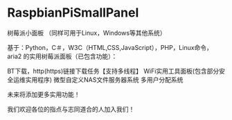 # RaspbianPiSmallPanel
树莓派小面板
（同样可用于Linux，Windows等其他系统）


基于：Python，C＃，W3C（HTML,CSS,JavaScript），PHP，Linux命令，aria2
的实用树莓派面板（已包含功能）：

BT下载，http(https)链接下载任务【支持多线程】
WiFi实用工具面板(包含部分安全运维实用程序)
微型自定义NAS文件服务器系统
多用户分配系统

未来将添加更多实用功能！


我们欢迎各位的指点与志同道合的人加入我们！
